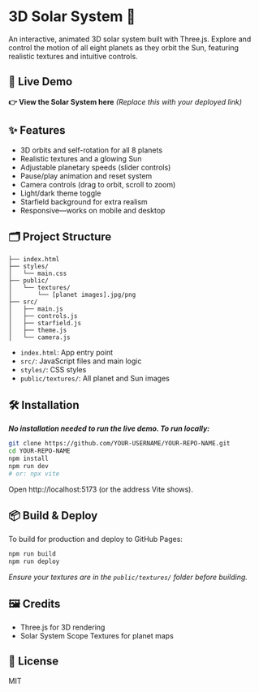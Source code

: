 # 3D Solar System 🌌

An interactive, animated 3D solar system built with Three.js. Explore and control the motion of all eight planets as they orbit the Sun, featuring realistic textures and intuitive controls.

## 🚀 Live Demo

**👉 View the Solar System here** *(Replace this with your deployed link)*

## ✨ Features

* 3D orbits and self-rotation for all 8 planets
* Realistic textures and a glowing Sun
* Adjustable planetary speeds (slider controls)
* Pause/play animation and reset system
* Camera controls (drag to orbit, scroll to zoom)
* Light/dark theme toggle
* Starfield background for extra realism
* Responsive—works on mobile and desktop

## 🗂️ Project Structure

```text
├── index.html
├── styles/
│   └── main.css
├── public/
│   └── textures/
│       └── [planet images].jpg/png
├── src/
│   ├── main.js
│   ├── controls.js
│   ├── starfield.js
│   ├── theme.js
│   └── camera.js
```

* `index.html`: App entry point
* `src/`: JavaScript files and main logic
* `styles/`: CSS styles
* `public/textures/`: All planet and Sun images

## 🛠️ Installation

***No installation needed to run the live demo. To run locally:***

```bash
git clone https://github.com/YOUR-USERNAME/YOUR-REPO-NAME.git
cd YOUR-REPO-NAME
npm install
npm run dev
# or: npx vite
```

Open http://localhost:5173 (or the address Vite shows).

## 📦 Build & Deploy

To build for production and deploy to GitHub Pages:

```bash
npm run build
npm run deploy
```

*Ensure your textures are in the `public/textures/` folder before building.*

## 🖼️ Credits

* Three.js for 3D rendering
* Solar System Scope Textures for planet maps

## 📄 License

MIT
